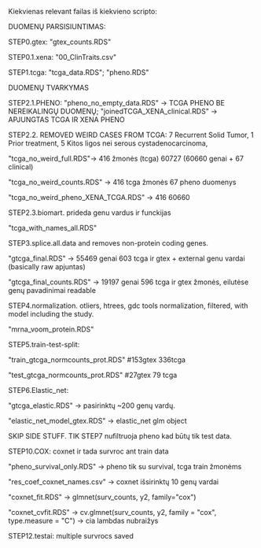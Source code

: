 Kiekvienas relevant failas iš kiekvieno scripto:

DUOMENŲ PARSISIUNTIMAS:

STEP0.gtex: "gtex_counts.RDS"

STEP0.1.xena: "00_ClinTraits.csv"

STEP1.tcga: "tcga_data.RDS"; "pheno.RDS"

DUOMENŲ TVARKYMAS

STEP2.1.PHENO: "pheno_no_empty_data.RDS" -> TCGA PHENO BE NEREIKALINGŲ DUOMENŲ;
 "joinedTCGA_XENA_clinical.RDS" -> APJUNGTAS TCGA IR XENA PHENO
 
STEP2.2. REMOVED WEIRD CASES FROM TCGA:
7 Recurrent Solid Tumor,
1 Prior treatment,
5 Kitos ligos nei serous cystadenocarcinoma,

"tcga_no_weird_full.RDS"-> 416 žmonės (tcga) 60727 (60660 genai + 67 clinical) 

"tcga_no_weird_counts.RDS" -> 416 tcga žmonės  67 pheno duomenys

"tcga_no_weird_pheno_XENA_TCGA.RDS" -> 416 60660

STEP2.3.biomart. prideda genu vardus ir funckijas 

"tcga_with_names_all.RDS"

STEP3.splice.all.data and removes non-protein coding genes. 

"gtcga_final.RDS" -> 55469 genai  603 tcga ir gtex + external genu vardai (basically raw apjuntas)

"gtcga_final_counts.RDS" -> 19197 genai 596 tcga ir gtex žmonės, eilutėse genų pavadinimai readable

STEP4.normalization. otliers, htrees, gdc tools normalization, filtered, with model including the study. 

"mrna_voom_protein.RDS"

STEP5.train-test-split:

"train_gtcga_normcounts_prot.RDS" #153gtex  336tcga

"test_gtcga_normcounts_prot.RDS" #27gtex   79 tcga

STEP6.Elastic_net: 

"gtcga_elastic.RDS" -> pasirinktų ~200 genų vardų.

"elastic_net_model_gtex.RDS" -> elastic_net glm object

SKIP SIDE STUFF. TIK STEP7 nufiltruoja pheno kad būtų tik test data.

STEP10.COX: coxnet ir tada survroc ant train data

"pheno_survival_only.RDS" -> pheno tik su survival, tcga train žmonėms

"res_coef_coxnet_names.csv" -> coxnet išsirinktų 10 genų vardai

"coxnet_fit.RDS" -> glmnet(surv_counts, y2, family="cox")

"coxnet_cvfit.RDS" -> cv.glmnet(surv_counts, y2, family = "cox", type.measure = "C") -> cia lambdas nubraižys

STEP12.testai: multiple survrocs saved
